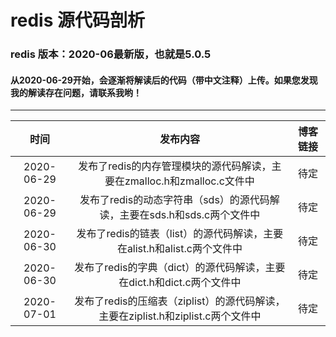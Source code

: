 # redis 源代码剖析
###  redis 版本：2020-06最新版，也就是5.0.5
#### 从2020-06-29开始，会逐渐将解读后的代码（带中文注释）上传。如果您发现我的解读存在问题，请联系我哟！
----
时间|发布内容|博客链接
:--:|:--:|:--:
2020-06-29|发布了redis的内存管理模块的源代码解读，主要在zmalloc.h和zmalloc.c文件中|待定
2020-06-29|发布了redis的动态字符串（sds）的源代码解读，主要在sds.h和sds.c两个文件中|待定
2020-06-30|发布了redis的链表（list）的源代码解读，主要在alist.h和alist.c两个文件中|待定
2020-06-30|发布了redis的字典（dict）的源代码解读，主要在dict.h和dict.c两个文件中|待定
2020-07-01|发布了redis的压缩表（ziplist）的源代码解读，主要在ziplist.h和ziplist.c两个文件中|待定

